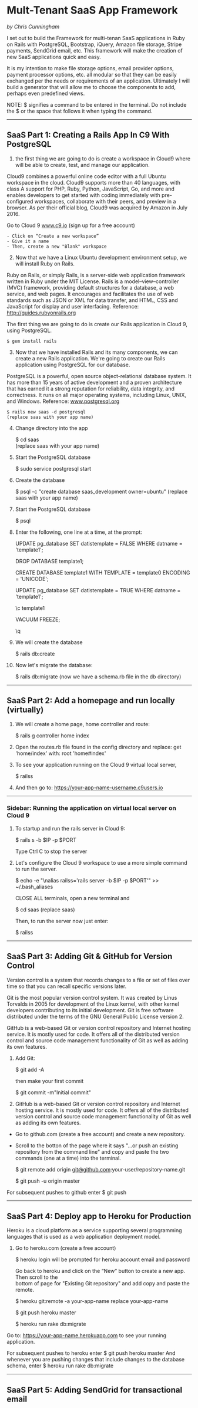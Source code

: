 <h1>Mult-Tenant SaaS App Framework</h1>
<i>by Chris Cunningham</i>

I set out to build the Framework for multi-tenan SaaS applications in Ruby on Rails with PostgreSQL, Bootstrap, iQuery, Amazon file storage, Stripe payments, SendGrid email, etc.  This framework will make the creation of new SaaS applications quick and easy. 

It is my intention to make file storage options, email provider options, payment processor options, etc. all modular so that they can be easily exchanged per the needs or requirements of an application. Ultimately I will build a generator that will allow me to choose the components to add, perhaps even predefined views.

NOTE: $ signifies a command to be entered in the terminal. Do not include the $ or the space that follows it when typing the command.

<hr>

<h2>SaaS Part 1: Creating a Rails App In C9 With PostgreSQL</h2>


1)  the first thing we are going to do is create a workspace in Cloud9 where will be able to create, test, and manage our application.

Cloud9 combines a powerful online code editor with a full Ubuntu workspace in the cloud.  Cloud9 supports more than 40 languages, with class A support for PHP, Ruby, Python, JavaScript, Go, and more and enables developers to get started with coding immediately with pre-configured workspaces, collaborate with their peers, and preview in a browser.  As per their official blog, Cloud9 was acquired by Amazon in July 2016.

Go to Cloud 9 www.c9.io (sign up for a free account) 

    - Click on “Create a new workspace”
    - Give it a name
    - Then, create a new "Blank" workspace


2)  Now that we have a Linux Ubuntu development environment setup, we will install Ruby on Rails.

Ruby on Rails, or simply Rails, is a server-side web application framework written in Ruby under the MIT License. Rails is a model–view–controller (MVC) framework, providing default structures for a database, a web service, and web pages. It encourages and facilitates the use of web standards such as JSON or XML for data transfer, and HTML, CSS and JavaScript for display and user interfacing.  Reference: http://guides.rubyonrails.org 

The first thing we are going to do is create our Rails application in Cloud 9, using PostgreSQL.

    $ gem install rails


3) Now that we have installed Rails and its many components, we can create a new Rails application.  We're going to create our Rails application using PostgreSQL for our database.

PostgreSQL is a powerful, open source object-relational database system. It has more than 15 years of active development and a proven architecture that has earned it a strong reputation for reliability, data integrity, and correctness. It runs on all major operating systems, including Linux, UNIX, and Windows.  Reference:  www.postgresql.org

    $ rails new saas -d postgresql
	(replace saas with your app name)


4) Change directory into the app

    $ cd saas	
	(replace saas with your app name)


5) Start the PostgreSQL database

    $ sudo service postgresql start


6) Create the database

    $ psql -c "create database saas_development owner=ubuntu"
	(replace saas with your app name)

7) Start the PostgreSQL database

    $ psql

8) Enter the following, one line at a time, at the prompt:

     UPDATE pg_database SET datistemplate = FALSE WHERE datname = 'template1';

     DROP DATABASE template1;

     CREATE DATABASE template1 WITH TEMPLATE = template0 ENCODING = 'UNICODE';

     UPDATE pg_database SET datistemplate = TRUE WHERE datname = 'template1';

     \c template1

     VACUUM FREEZE;

     \q


9) We will create the database

    $ rails db:create


10) Now let's migrate the database:

    $ rails db:migrate
	(now we have a schema.rb file in the db directory)

<hr>

<h2>SaaS Part 2: Add a homepage and run locally (virtually)</h2>


1) We will create a home page, home controller and route:

      $ rails g controller home index


2) Open the routes.rb file found in the config directory and
     replace: get 'home/index'  with: root 'home#index'


3) To see your application running on the Cloud 9 virtual local server,

      $ railss


4) And then go to: https://your-app-name-username.c9users.io

<hr>

<h3>Sidebar: Running the application on virtual local server on Cloud 9</h3>

 
1) To startup and run the rails server in Cloud 9:

      $ rails s -b $IP -p $PORT

   Type Ctrl C to stop the server


2) Let's configure the Cloud 9 workspace to use a more simple command to run the server.
 
      $ echo -e "\nalias railss='rails server -b \$IP -p \$PORT'" >> ~/.bash_aliases

   CLOSE ALL terminals, open a new terminal and

      $ cd saas		(replace saas)

   Then, to run the server now just enter:

      $ railss

<hr>

<h2>SaaS Part 3: Adding Git & GitHub for Version Control</h2>

Version control is a system that records changes to a file or set of files over time so that you can recall specific versions later.

Git is the most popular version control system. It was created by Linus Torvalds in 2005 for development of the Linux kernel, with other kernel developers contributing to its initial development. Git is free software distributed under the terms of the GNU General Public License version 2.

GitHub is a web-based Git or version control repository and Internet hosting service. It is mostly used for code. It offers all of the distributed version control and source code management functionality of Git as well as adding its own features.


1) Add Git:

      $ git add -A
      
   then  make your first commit

      $ git commit -m"Initial commit"


2) GitHub is a web-based Git or version control repository and Internet hosting service. It is mostly used for code. It offers all of the distributed version control and source code management functionality of Git as well as adding its own features.

  - Go to github.com (create a free account) and create a new repository.
  - Scroll to the botton of the page where it says "…or push an existing repository from the 
    command line" and copy and paste the two commands (one at a time) into the terminal.

      $ git remote add origin git@github.com:your-user/repository-name.git

      $ git push -u origin master

   For subsequent pushes to github enter $ git push

<hr>

<h2>SaaS Part 4: Deploy app to Heroku for Production</h2>

Heroku is a cloud platform as a service supporting several programming languages that is used as a web application deployment model.

1) Go to heroku.com (create a free account)

    $ heroku login
	will be prompted for heroku account email and password

   Go back to heroku and click on the “New” button to create a new app.  Then scroll to the    
   bottom of page for "Existing Git repository" and add copy and paste the remote.

    $ heroku git:remote -a your-app-name            replace your-app-name

    $ git push heroku master

    $ heroku run rake db:migrate

Go to: https://your-app-name.herokuapp.com to see your running application.

  For subsequent pushes to heroku enter $ git push heroku master
  And whenever you are pushing changes that include changes to the database schema, enter 
  $ heroku run rake db:migrate
  
<hr>

<h2>SaaS Part 5: Adding SendGrid for transactional email</h2>


